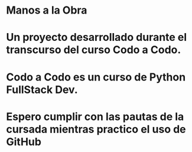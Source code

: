 # Manos a la Obra

# Un proyecto desarrollado durante el transcurso del curso Codo a Codo.

# Codo a Codo es un curso de Python FullStack Dev.

# Espero cumplir con las pautas de la cursada mientras practico el uso de GitHub

